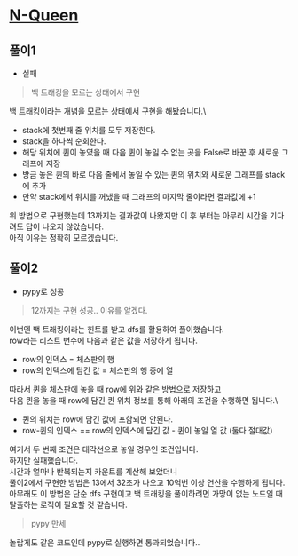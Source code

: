 # [N-Queen](https://www.acmicpc.net/problem/9663)

## 풀이1
- 실패

> 백 트래킹을 모르는 상태에서 구현

백 트래킹이라는 개념을 모르는 상태에서 구현을 해봤습니다.\
- stack에 첫번째 줄 위치를 모두 저장한다.
- stack을 하나씩 순회한다.
- 해당 위치에 퀸이 놓였을 때 다음 퀸이 놓일 수 없는 곳을 False로 바꾼 후 새로운 그래프에 저장
- 방금 놓은 퀸의 바로 다음 줄에서 놓일 수 있는 퀸의 위치와 새로운 그래프를 stack에 추가
- 만약 stack에서 위치를 꺼냈을 때 그래프의 마지막 줄이라면 결과값에 +1

위 방법으로 구현했는데 13까지는 결과값이 나왔지만 이 후 부터는 아무리 시간을 기다려도 답이 나오지 않았습니다.\
아직 이유는 정확히 모르겠습니다.

## 풀이2
- pypy로 성공

> 12까지는 구현 성공.. 이유를 알겠다.

이번엔 백 트래킹이라는 힌트를 받고 dfs를 활용하여 풀이했습니다.\
row라는 리스트 변수에 다음과 같은 값을 저장하게 됩니다.
- row의 인덱스 = 체스판의 행
- row의 인덱스에 담긴 값 = 체스판의 행 중에 열

따라서 퀸을 체스판에 놓을 때 row에 위와 같은 방법으로 저장하고\
다음 퀸을 놓을 때 row에 담긴 퀸 위치 정보를 통해 아래의 조건을 수행하면 됩니다.\
- 퀸의 위치는 row에 담긴 값에 포함되면 안된다.
- row-퀸의 인덱스 == row의 인덱스에 담긴 값 - 퀸이 놓일 열 값 (둘다 절대값)

여기서 두 번째 조건은 대각선으로 놓일 경우인 조건입니다.\
하지만 실패했습니다.\
시간과 얼마나 반복되는지 카운트를 계산해 보았더니\
풀이2에서 구현한 방법은 13에서 32초가 나오고 10억번 이상 연산을 수행하게 됩니다.\
아무래도 이 방법은 단순 dfs 구현이고 백 트래킹을 풀이하려면 가망이 없는 노드일 때 탈출하는 로직이 필요할 것 같습니다.

> pypy 만세

놀랍게도 같은 코드인데 pypy로 실행하면 통과되었습니다..